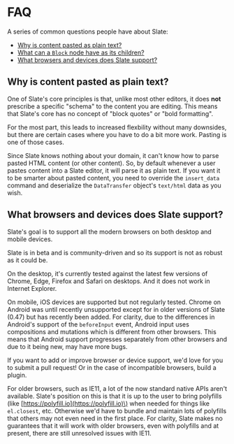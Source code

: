 # FAQ

A series of common questions people have about Slate:

- [Why is content pasted as plain text?](faq.md#why-is-content-is-pasted-as-plaintext)
- [What can a `Block` node have as its children?](faq.md#what-can-a-block-node-have-as-its-children)
- [What browsers and devices does Slate support?](faq.md#what-browsers-and-devices-does-slate-support)

## Why is content pasted as plain text?

One of Slate's core principles is that, unlike most other editors, it does **not** prescribe a specific "schema" to the content you are editing. This means that Slate's core has no concept of "block quotes" or "bold formatting".

For the most part, this leads to increased flexbility without many downsides, but there are certain cases where you have to do a bit more work. Pasting is one of those cases.

Since Slate knows nothing about your domain, it can't know how to parse pasted HTML content \(or other content\). So, by default whenever a user pastes content into a Slate editor, it will parse it as plain text. If you want it to be smarter about pasted content, you need to override the `insert_data` command and deserialize the `DataTransfer` object's `text/html` data as you wish.

## What browsers and devices does Slate support?

Slate's goal is to support all the modern browsers on both desktop and mobile devices.

Slate is in beta and is community-driven and so its support is not as robust as it could be.

On the desktop, it's currently tested against the latest few versions of Chrome, Edge, Firefox and Safari on desktops. And it does not work in Internet Explorer.

On mobile, iOS devices are supported but not regularly tested. Chrome on Android was until recently unsupported except for in older versions of Slate (0.47) but has recently been added. For clarity, due to the differences in Android's support of the `beforeInput` event, Android input uses compositions and mutations which is different from other browsers. This means that Android support progresses separately from other browsers and due to it being new, may have more bugs.

If you want to add or improve browser or device support, we'd love for you to submit a pull request! Or in the case of incompatible browsers, build a plugin.

For older browsers, such as IE11, a lot of the now standard native APIs aren't available. Slate's position on this is that it is up to the user to bring polyfills \(like [https://polyfill.io](https://polyfill.io)\) when needed for things like `el.closest`, etc. Otherwise we'd have to bundle and maintain lots of polyfills that others may not even need in the first place. For clarity, Slate makes no guarantees that it will work with older browsers, even with polyfills and at present, there are still unresolved issues with IE11.
